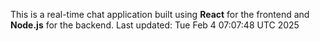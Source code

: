This is a real-time chat application built using **React** for the frontend and **Node.js** for the backend.
Last updated: Tue Feb  4 07:07:48 UTC 2025
